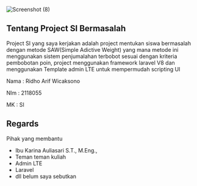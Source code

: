 
![Screenshot (8)](https://user-images.githubusercontent.com/56249846/232234637-44a24425-7e3b-4982-83ac-3c7f1a81aa85.png)

## Tentang Project SI Bermasalah

Project SI yang saya kerjakan adalah project mentukan siswa bermasalah dengan metode SAW(Simple Adictive Weight) yang mana metode ini menggunakan sistem 
penjumalahan terbobot sesuai dengan kriteria pembobotan poin, project menggunakan framework laravel V8 dan menggunakan Template admin LTE untuk mempermudah 
scripting UI 

Nama : Ridho Arif Wicaksono

NIm : 2118055

MK : SI

## Regards


Pihak yang membantu
-  Ibu Karina Auliasari S.T., M.Eng.,
-  Teman teman kuliah 
-  Admin LTE 
-  Laravel 
-  dll belum saya sebutkan 
